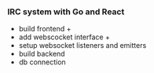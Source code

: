 ### IRC system with Go and React

- build frontend +
- add webscocket interface +
- setup websocket listeners and emitters
- build backend
- db connection

